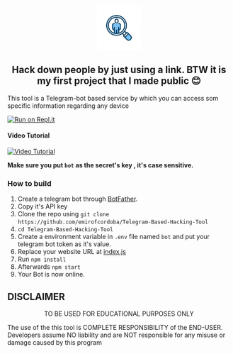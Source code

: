 <p align='center'><img style="height:100px;width:100px" src="icon.png" ></p>


<h2 align='center'>Hack down people by just using a link. BTW it is my first project that I made public 😊</h2>

<div align="center">

</div>

This tool is a Telegram-bot based service by which you can access som specific information regarding any device

[![Run on Repl.it](https://repl.it/badge/github/emirofcordoba/Telegram-Based-Hacking-Tool)](https://repl.it/github/emirofcordoba/Telegram-Based-Hacking-Tool)
 
#### Video Tutorial 

[![Video Tutorial](https://github.com/emirofcordoba/Telegram-Based-Hacking-Tool/blob/main/vid.png)](https://github.com/emirofcordoba/Telegram-Based-Hacking-Tool/blob/main/vid.mp4?raw=true)

**Make sure you put `bot` as the secret's key , it's case sensitive.**


### How to build
1. Create a telegram bot through [BotFather](https://t.me/BotFather).
1. Copy it's API key
1. Clone the repo using `git clone https://github.com/emirofcordoba/Telegram-Based-Hacking-Tool`
1. `cd Telegram-Based-Hacking-Tool`
1. Create a environment variable in `.env` file named `bot` and put your telegram bot token as it's value.
1. Replace your website URL at [index.js](https://github.com/emirofcordoba/Telegram-Based-Hacking-Tool/blob/47d90e452c71d1d659a73b53f143e8c218b06439/index.js#L44)
1. Run `npm install`
1. Afterwards `npm start`
1. Your Bot is now online.



## DISCLAIMER
<p align="center">
 TO BE USED FOR EDUCATIONAL PURPOSES ONLY

</p>



The use of the this tool is COMPLETE RESPONSIBILITY of the END-USER. Developers assume NO liability and are NOT responsible for any misuse or damage caused by this program

